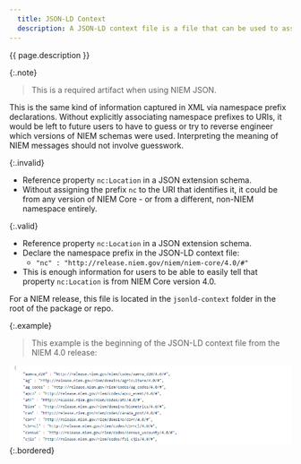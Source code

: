 ```yaml
---
  title: JSON-LD Context
  description: A JSON-LD context file is a file that can be used to associate namespace prefixes with the full URIs that they represent.
---
```


{{ page.description }}

{:.note}
> This is a required artifact when using NIEM JSON.

This is the same kind of information captured in XML via namespace prefix declarations.  Without explicitly associating namespace prefixes to URIs, it would be left to future users to have to guess or try to reverse engineer which versions of NIEM schemas were used.  Interpreting the meaning of NIEM messages should not involve guesswork.

{:.invalid}
- Reference property `nc:Location` in a JSON extension schema.
- Without assigning the prefix `nc` to the URI that identifies it, it could be from any version of NIEM Core - or from a different, non-NIEM namespace entirely.

{:.valid}
- Reference property `nc:Location` in a JSON extension schema.
- Declare the namespace prefix in the JSON-LD context file:
  - `"nc" : "http://release.niem.gov/niem/niem-core/4.0/#"`
- This is enough information for users to be able to easily tell that property `nc:Location` is from NIEM Core version 4.0.

For a NIEM release, this file is located in the `jsonld-context` folder in the root of the package or repo.

{:.example}
> This example is the beginning of the JSON-LD context file from the NIEM 4.0 release:

![JSON-LD Context](jsonld-context.png)
{:.bordered}
